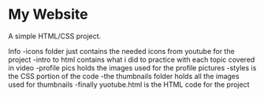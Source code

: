 # My Website
A simple HTML/CSS project.

Info
-icons folder just contains the needed icons from youtube for the project
-intro to html contains what i did to practice with each topic covered in video
-profile pics holds the images used for the profile pictures
-styles is the CSS portion of the code
-the thumbnails folder holds all the images used for thumbnails
-finally yuotube.html is the HTML code for the project